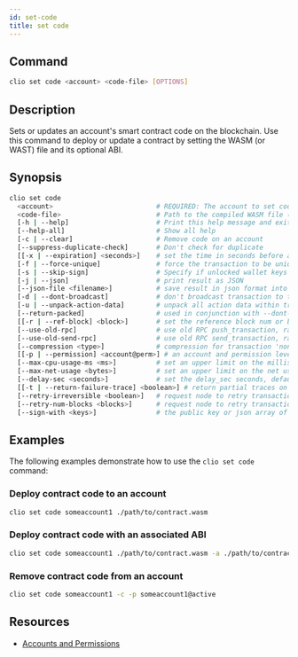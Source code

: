 ```yaml
---
id: set-code
title: set code
---
```


## Command

```sh
clio set code <account> <code-file> [OPTIONS]
```

## Description

Sets or updates an account's smart contract code on the blockchain. Use this command to deploy or update a contract by setting the WASM (or WAST) file and its optional ABI.

## Synopsis

```sh
clio set code
  <account>                          # REQUIRED: The account to set code for
  <code-file>                        # Path to the compiled WASM file (required when creating/updating; omit when using --clear)
  [-h | --help]                      # Print this help message and exit
  [--help-all]                       # Show all help
  [-c | --clear]                     # Remove code on an account
  [--suppress-duplicate-check]       # Don't check for duplicate
  [[-x | --expiration] <seconds>]    # set the time in seconds before a transaction expires, defaults to 30s
  [-f | --force-unique]              # force the transaction to be unique. this will consume extra bandwidth and remove any protections against accidently issuing the same transaction multiple times
  [-s | --skip-sign]                 # Specify if unlocked wallet keys should be used to sign transaction
  [-j | --json]                      # print result as JSON
  [--json-file <filename>]           # save result in json format into a file
  [-d | --dont-broadcast]            # don't broadcast transaction to the network (just print to stdout)
  [-u | --unpack-action-data]        # unpack all action data within transaction, needs interaction with nodeop unless --abi-file. used in conjunction with --dont-broadcast
  [--return-packed]                  # used in conjunction with --dont-broadcast to get the packed transaction
  [[-r | --ref-block] <block>]       # set the reference block num or block id used for TAPOS (Transaction as Proof-of-Stake)
  [--use-old-rpc]                    # use old RPC push_transaction, rather than new RPC send_transaction
  [--use-old-send-rpc]               # use old RPC send_transaction, rather than new RPC /v1/chain/send_transaction2
  [--compression <type>]             # compression for transaction 'none' or 'zlib'
  [[-p | --permission] <account@perm>] # an account and permission level to authorize, as in 'account@permission' (defaults to 'account@active')
  [--max-cpu-usage-ms <ms>]          # set an upper limit on the milliseconds of cpu usage budget, for the execution of the transaction (defaults to 0 which means no limit)
  [--max-net-usage <bytes>]          # set an upper limit on the net usage budget, in bytes, for the transaction (defaults to 0 which means no limit)
  [--delay-sec <seconds>]            # set the delay_sec seconds, defaults to 0s
  [[-t | --return-failure-trace] <boolean>] # return partial traces on failed transactions
  [--retry-irreversible <boolean>]   # request node to retry transaction until it is irreversible or expires, blocking call
  [--retry-num-blocks <blocks>]      # request node to retry transaction until in a block of given height, blocking call
  [--sign-with <keys>]               # the public key or json array of public keys to sign with
```

## Examples

The following examples demonstrate how to use the `clio set code` command:

### Deploy contract code to an account

```sh
clio set code someaccount1 ./path/to/contract.wasm
```

### Deploy contract code with an associated ABI

```sh
clio set code someaccount1 ./path/to/contract.wasm -a ./path/to/contract.abi
```

### Remove contract code from an account

```sh
clio set code someaccount1 -c -p someaccount1@active
```

## Resources

* [Accounts and Permissions](/docs/smart-contract-development/accounts-permissions.md)
